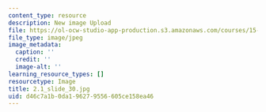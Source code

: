 ```yaml
---
content_type: resource
description: New image Upload
file: https://ol-ocw-studio-app-production.s3.amazonaws.com/courses/15-s21-nuts-and-bolts-of-business-plans-january-iap-2014/d46c7a1b0da196279556605ce158ea46_2.1_slide_30.jpg
file_type: image/jpeg
image_metadata:
  caption: ''
  credit: ''
  image-alt: ''
learning_resource_types: []
resourcetype: Image
title: 2.1_slide_30.jpg
uid: d46c7a1b-0da1-9627-9556-605ce158ea46
---
```

